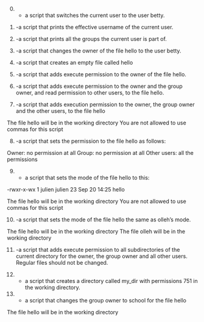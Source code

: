 0. - a script that switches the current user to the user betty. 

1. -a script that prints the effective username of the current user.

2. -a script that prints all the groups the current user is part of.

3. -a script that changes the owner of the file hello to the user betty.

4. -a script that creates an empty file called hello

5. -a script that adds execute permission to the owner of the file hello.

6. -a script that adds execute permission to the owner and the group owner, and read permission to other users, to the file hello.

7. -a script that adds execution permission to the owner, the group owner and the other users, to the file hello

The file hello will be in the working directory
You are not allowed to use commas for this script

8. -a script that sets the permission to the file hello as follows:

Owner: no permission at all
Group: no permission at all
Other users: all the permissions

9. - a script that sets the mode of the file hello to this:

-rwxr-x-wx 1 julien julien 23 Sep 20 14:25 hello

The file hello will be in the working directory
You are not allowed to use commas for this script

10. -a script that sets the mode of the file hello the same as olleh’s mode.

The file hello will be in the working directory
The file olleh will be in the working directory

11. -a script that adds execute permission to all subdirectories of the current directory for the owner, the group owner and all other users. Regular files should not be changed.

12. - a script that creates a directory called my_dir with permissions 751 in the working directory.

13. - a script that changes the group owner to school for the file hello

The file hello will be in the working directory

